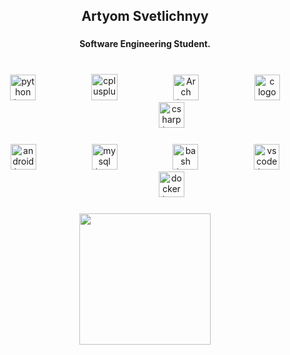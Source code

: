 <h2 align="center">Artyom Svetlichnyy</h2>

###

<h4 align="center">Software Engineering Student.</h4>

###

<br clear="both">

<div align="center">
  <img src="https://cdn.jsdelivr.net/gh/devicons/devicon/icons/python/python-original.svg" height="41" alt="python logo"  />
  <img width="81" />
  <img src="https://cdn.jsdelivr.net/gh/devicons/devicon/icons/cplusplus/cplusplus-original.svg" height="42" alt="cplusplus logo"  />
  <img width="81" />
  <img src="https://user-images.githubusercontent.com/25181517/186884156-e63da389-f3e1-4dca-a6c1-d76e886ba22a.png" height="41" alt="Arch logo"  />
  <img width="81" />
  <img src="https://user-images.githubusercontent.com/25181517/192106070-46255bcf-65e6-4c6b-a296-bf8d0d8fb2a7.png" height="41" alt="c logo"  />
  <img width="81" />
  <img src="https://cdn.jsdelivr.net/gh/devicons/devicon/icons/csharp/csharp-original.svg" height="41" alt="csharp logo"  />
</div>

###

<div align="center">
  <img src="https://cdn.jsdelivr.net/gh/devicons/devicon/icons/android/android-plain-wordmark.svg" height="41" alt="android logo"  />
  <img width="81" />
  <img src="https://cdn.jsdelivr.net/gh/devicons/devicon/icons/mysql/mysql-original.svg" height="41" alt="mysql logo"  />
  <img width="81" />
  <img src="https://cdn.jsdelivr.net/gh/devicons/devicon/icons/bash/bash-original.svg" height="41" alt="bash logo"  />
  <img width="81" />
  <img src="https://cdn.jsdelivr.net/gh/devicons/devicon/icons/vscode/vscode-original.svg" height="41" alt="vscode logo"  />
  <img width="81" />
  <img src="https://cdn.simpleicons.org/docker/2496ED" height="41" alt="docker logo"  />
</div>

###

<div align="center">
  <img height="210" src="https://wallpapercave.com/wp/wp2990517.jpg"  />
</div>

###
